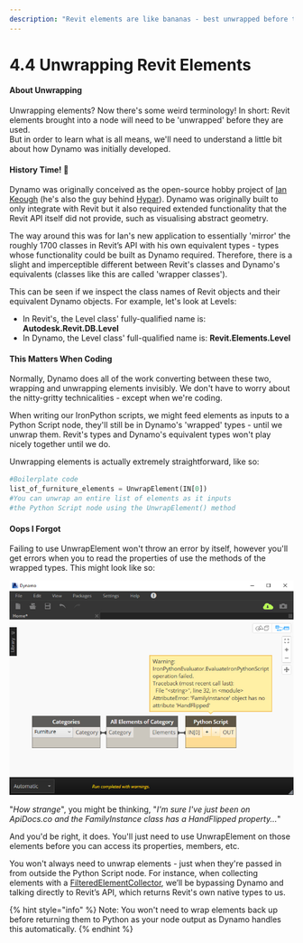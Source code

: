 ```yaml
---
description: "Revit elements are like bananas - best unwrapped before they are consumed \U0001F34C"
---
```


# 4.4 Unwrapping Revit Elements

#### **About Unwrapping**

Unwrapping elements? Now there's some weird terminology! In short: Revit elements brought into a node will need to be 'unwrapped' before they are used.   
But in order to learn what is all means, we'll need to understand a little bit about how Dynamo was initially developed.

#### **History Time! 🏰**

Dynamo was originally conceived as the open-source hobby project of [Ian Keough](https://twitter.com/ikeough) \(he's also the guy behind [Hypar](https://hypar.io/)\). Dynamo was originally built to only integrate with Revit but it also required extended functionality that the Revit API itself did not provide, such as visualising abstract geometry.  
  
The way around this was for Ian's new application to essentially 'mirror' the roughly 1700 classes in Revit’s API with his own equivalent types - types whose functionality could be built as Dynamo required. Therefore, there is a slight and imperceptible different between Revit's classes and Dynamo's equivalents \(classes like this are called 'wrapper classes'\).

This can be seen if we inspect the class names of Revit objects and their equivalent Dynamo objects. For example, let's look at Levels:

* In Revit's, the Level class' fully-qualified name is: **Autodesk.Revit.DB.Level**
* In Dynamo, the Level class' full-qualified name is: **Revit.Elements.Level**

#### This Matters When Coding

Normally, Dynamo does all of the work converting between these two, wrapping and unwrapping elements invisibly. We don't have to worry about the nitty-gritty technicalities - except when we're coding.

When writing our IronPython scripts, we might feed elements as inputs to a Python Script node, they'll still be in Dynamo's 'wrapped' types - until we unwrap them. Revit's types and Dynamo's equivalent types won't play nicely together until we do.

Unwrapping elements is actually extremely straightforward, like so:

```python
#Boilerplate code
list_of_furniture_elements = UnwrapElement(IN[0])
#You can unwrap an entire list of elements as it inputs
#the Python Script node using the UnwrapElement() method
```

#### Oops I Forgot

Failing to use UnwrapElement won't throw an error by itself, however you'll get errors when you to read the properties of use the methods of the wrapped types. This might look like so:

![](../.gitbook/assets/wrappedelementerror.jpg)

"_How strange_", you might be thinking, "_I'm sure I've just been on ApiDocs.co and the FamilyInstance class has a HandFlipped property..._"

And you'd be right, it does. You'll just need to use UnwrapElement on those elements before you can access its properties, members, etc.

You won't always need to unwrap elements - just when they're passed in from outside the Python Script node. For instance, when collecting elements with a [FilteredElementCollector](fetching-revit-elements.md), we’ll be bypassing Dynamo and talking directly to Revit’s API, which returns Revit's own native types to us.

{% hint style="info" %}
Note: You won't need to wrap elements back up before returning them to Python as your node output as Dynamo handles this automatically.
{% endhint %}

